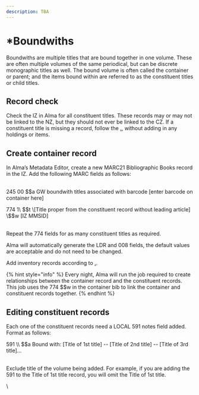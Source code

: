 ```yaml
---
description: TBA
---
```


# \*Boundwiths

Boundwiths are multiple titles that are bound together in one volume. These are often multiple volumes of the same periodical, but can be discrete monographic titles as well. The bound volume is often called the container or parent; and the items bound within are referred to as the constituent titles or child titles.&#x20;

## Record check

Check the IZ in Alma for all constituent titles. These records may or may not be linked to the NZ, but they should not ever be linked to the CZ. If a constituent title is missing a record, follow the [.](./ "mention"), without adding in any holdings or items.&#x20;

## Create container record

In Alma’s Metadata Editor, create a new  MARC21 Bibliographic Books record in the IZ. Add the following MARC fields as follows:

\
245 00 \$$a GW boundwith titles associated with barcode \[enter barcode on container here]

774 1\  \$$t \[Title proper from the constituent record without leading article] \$$w \[IZ MMSID]

\
Repeat the 774 fields for as many constituent titles as required.&#x20;

Alma will automatically generate the LDR and 008 fields, the default values are acceptable and do not need to be changed.\
&#x20;

Add inventory records according to [.](./ "mention").



{% hint style="info" %}
Every night, Alma will run the job required to create relationships between the container record and the constituent records. This job uses the 774 \$$w in the container bib to link the container and constituent records together.&#x20;
{% endhint %}



## Editing constituent records

Each one of the constituent records need a LOCAL 591 notes field added. Format as follows:



591 \\\ \$$a Bound with: \[Title of 1st title] -- \[Title of 2nd title] -- \[Title of 3rd title]...&#x20;

\
Exclude title of the volume being added. For example, if you are adding the 591 to the Title of 1st title record, you will omit the Title of 1st title.&#x20;

\
